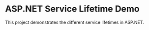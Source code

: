 # ASP.NET Service Lifetime Demo
This project demonstrates the different service lifetimes in ASP.NET.
